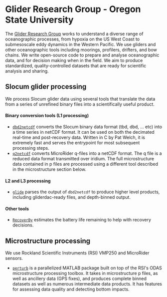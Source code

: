 # Glider Research Group - Oregon State University

The [Glider Research Group](http://gliderfs.coas.oregonstate.edu/gliderweb/) works to understand a diverse range of oceanographic processes, from hypoxia on the US West Coast to submesoscale eddy dynamics in the Western Pacific. We use gliders and other oceanographic tools including moorings, profilers, drifters, and bow chains. We write open-source code to prepare and analyse oceanographic data, and for decision making when in the field. We aim to produce standardized, quality-controlled datasets that are ready for scientific analysis and sharing. 

## Slocum glider processing

We process Slocum glider data using several tools that translate the data from a series of unrefined binary files into a scientifically useful product.

#### Binary conversion tools (L1 processing)
* [`dbd2netcdf`](https://github.com/OSUGliders/dbd2netcdf) converts the Slocum binary data format (tbd, dbd, ... etc) into a time series in netCDF format. It can be used on both the decimated real-time and post-recovery data. Written in C by Pat Welch, it is extremely fast and serves the entrypoint for most subsequent processing steps.
* [`q2netcdf`](https://github.com/OSUGliders/q2netcdf) converts MicroRider q-files into a netCDF format. The q file is a reduced data format transmitted over iridium. The full microstructure data contained in p files are processed using a different tool described in the microstructure section below.

#### L2 and L3 processing
* [`glide`](https://github.com/OSUGliders/glide) parses the output of `dbd2netcdf` to produce higher level products, including gliderdac-ready files, and depth-binned output. 

#### Other tools
* [`RecoverBy`](https://github.com/OSUGliders/RecoverBy) estimates the battery life remaining to help with recovery decisions. 

## Microstructure processing

We use Rockland Scientific Instruments (RSI) VMP250 and MicroRider sensors.

* [`perturb`](https://github.com/jessecusack/perturb) is a parallelized MATLAB package built on top of the RSI's ODAS microstructure processing toolbox. It takes in microstructure p files, as well as ancillery data (GPS fixes), and produces complete binned datasets as well as numerous intermediate data products. It has features for assessing data quality and detecting bottom impacts. 

